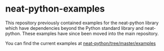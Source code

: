 # neat-python-examples

This repository previously contained examples for the neat-python library which have dependencies beyond the Python 
standard library and neat-python.  These examples have since been moved into the main repository.

You can find the current examples at [neat-python/tree/master/examples](https://github.com/CodeReclaimers/neat-python/tree/master/examples) 
